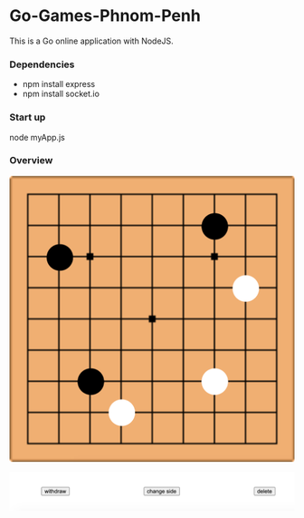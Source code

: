 # Go-Games-Phnom-Penh
This is a Go online application with NodeJS.

### Dependencies
* npm install express
* npm install socket.io

### Start up
node myApp.js

### Overview

![chess board](./img/chessBoard.png)

![tool bar.png](./img/toolBar.png)